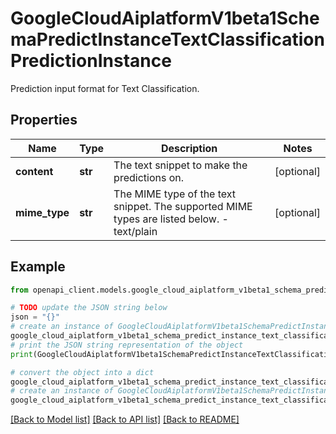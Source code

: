 # GoogleCloudAiplatformV1beta1SchemaPredictInstanceTextClassificationPredictionInstance

Prediction input format for Text Classification.

## Properties

Name | Type | Description | Notes
------------ | ------------- | ------------- | -------------
**content** | **str** | The text snippet to make the predictions on. | [optional] 
**mime_type** | **str** | The MIME type of the text snippet. The supported MIME types are listed below. - text/plain | [optional] 

## Example

```python
from openapi_client.models.google_cloud_aiplatform_v1beta1_schema_predict_instance_text_classification_prediction_instance import GoogleCloudAiplatformV1beta1SchemaPredictInstanceTextClassificationPredictionInstance

# TODO update the JSON string below
json = "{}"
# create an instance of GoogleCloudAiplatformV1beta1SchemaPredictInstanceTextClassificationPredictionInstance from a JSON string
google_cloud_aiplatform_v1beta1_schema_predict_instance_text_classification_prediction_instance_instance = GoogleCloudAiplatformV1beta1SchemaPredictInstanceTextClassificationPredictionInstance.from_json(json)
# print the JSON string representation of the object
print(GoogleCloudAiplatformV1beta1SchemaPredictInstanceTextClassificationPredictionInstance.to_json())

# convert the object into a dict
google_cloud_aiplatform_v1beta1_schema_predict_instance_text_classification_prediction_instance_dict = google_cloud_aiplatform_v1beta1_schema_predict_instance_text_classification_prediction_instance_instance.to_dict()
# create an instance of GoogleCloudAiplatformV1beta1SchemaPredictInstanceTextClassificationPredictionInstance from a dict
google_cloud_aiplatform_v1beta1_schema_predict_instance_text_classification_prediction_instance_from_dict = GoogleCloudAiplatformV1beta1SchemaPredictInstanceTextClassificationPredictionInstance.from_dict(google_cloud_aiplatform_v1beta1_schema_predict_instance_text_classification_prediction_instance_dict)
```
[[Back to Model list]](../README.md#documentation-for-models) [[Back to API list]](../README.md#documentation-for-api-endpoints) [[Back to README]](../README.md)


